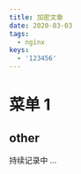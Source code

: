 ```yaml
---
title: 加密文章
date: 2020-03-03
tags:
  - nginx
keys:
  - '123456'
---
```


# 菜单 1

## other

持续记录中 ...
